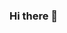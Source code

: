 ### Hi there 👋

<!--
**anup-wa/anup-wa** is a ✨ _special_ ✨ repository because its `README.md` (this file) appears on your GitHub profile.

Here are some ideas to get you started:

- 🔭 I’m currently working on A new web application that uses React and Node.js.
- 🌱 I’m currently learning TypeScript, GraphQL, and React Native.
- 👯 I’m looking to collaborate on Projects that use modern web technologies to build innovative and user-friendly applications.
- 🤔 I’m looking for help with Solving complex problems with code
- 💬 Ask me about Anything related to web development, front-end development, or back-end development.
- 📫 How to reach me: You can reach me on GitHub or LinkedIn.
- 😄 Pronouns: I use he/him pronouns.
- ⚡ Fun fact: : I can build a web application from scratch in a matter of days with Tea and Ensuring Websites Behave (Most of the Time)

[![Anurag's GitHub stats](https://github-readme-stats.vercel.app/api?username=anup-wa)](https://github.com/anuraghazra/github-readme-stats)
-->

